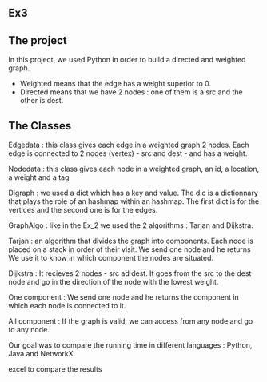 ## Ex3

## The project

In this project, we used Python in order to build a directed and weighted graph.
- Weighted means that the edge has a weight superior to 0.
- Directed means that we have 2 nodes : one of them is a src and the other is dest.

## The Classes

Edgedata : this class gives each edge in a weighted graph 2 nodes. Each edge is connected to 2 nodes (vertex) - src and dest - and has a weight. 
 
Nodedata : this class gives each node in a weighted graph, an id, a location, a weight and a tag

Digraph : we used a dict which has a key and value. The dic is a dictionnary that plays the role of an hashmap within an hashmap.
              The first dict is for the vertices and the second one is for the edges.

GraphAlgo : like in the Ex_2 we used the 2 algorithms : Tarjan and Dijkstra.

Tarjan : an algorithm that divides the graph into components. Each node is placed on a stack in order of their visit.
         We send one node and he returns  We use it to know in which component the nodes are situated. 

Dijkstra : It recieves 2 nodes - src ad dest. It goes from the src to the dest node and go in the direction of the node with the lowest weight.

One component : We send one node and he returns the component in which each node is connected to it.

All component : If the graph is valid, we can access from any node and go to any node.


Our goal was to compare the running time in different languages : Python, Java and NetworkX. 

excel to compare the results 
